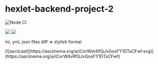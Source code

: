 # hexlet-backend-project-2


![Node CI](https://github.com/eifory/backend-project-lvl2/workflows/Node%20CI/badge.svg?branch=master)

<a href="https://codeclimate.com/github/eifory/backend-project-lvl2/maintainability"><img src="https://api.codeclimate.com/v1/badges/023fbddbc8c9c9e246f7/maintainability" /></a>
<a href="https://codeclimate.com/github/eifory/backend-project-lvl2/test_coverage"><img src="https://api.codeclimate.com/v1/badges/023fbddbc8c9c9e246f7/test_coverage" />
</a>

<p>
ini, yml, json files diff => stylish format
<p>
<p>
[![asciicast](https://asciinema.org/a/iCorWdvRfQJvGosFY1DTsCFwf.svg)](https://asciinema.org/a/iCorWdvRfQJvGosFY1DTsCFwf)
</p>

